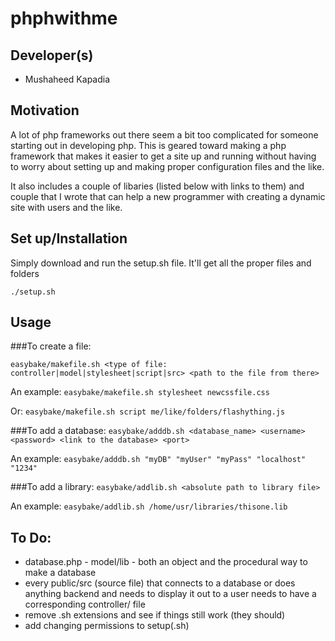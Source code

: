 phphwithme
==========

Developer(s)
------------
* Mushaheed Kapadia

Motivation 
----------
A lot of php frameworks out there seem a bit too complicated for someone starting out in developing php. This is geared toward making a php framework that makes it easier to get a site up and running without having to worry about setting up and making proper configuration files and the like. 

It also includes a couple of libaries (listed below with links to them) and couple that I wrote that can help a new programmer with creating a dynamic site with users and the like.

Set up/Installation
-------------------
Simply download and run the setup.sh file. It'll get all the proper files and folders

`./setup.sh`


Usage
-----
###To create a file: 

`easybake/makefile.sh <type of file: controller|model|stylesheet|script|src> <path to the file from there>`

An example: `easybake/makefile.sh stylesheet newcssfile.css`

Or: `easybake/makefile.sh script me/like/folders/flashything.js`

###To add a database: 
`easybake/adddb.sh <database_name> <username> <password> <link to the database> <port>`

An example:  `easybake/adddb.sh "myDB" "myUser" "myPass" "localhost" "1234"`

###To add a library: 
`easybake/addlib.sh <absolute path to library file>`

An example: `easybake/addlib.sh /home/usr/libraries/thisone.lib`


To Do:
------
* database.php -  model/lib - both an object and the procedural way to make a database
* every public/src (source file) that connects to a database or does anything backend and needs to display it out to a user needs to have a corresponding controller/ file
* remove .sh extensions and see if things still work (they should)
* add changing permissions to setup(.sh)

